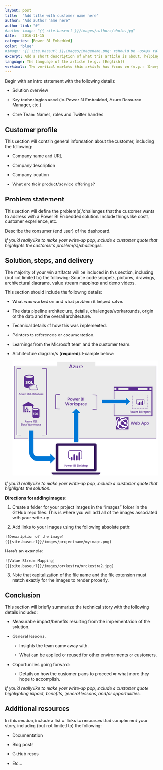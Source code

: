 ```yaml
---
layout: post
title:  "Add title with customer name here"
author: "Add author name here"
author-link: "#"
#author-image: "{{ site.baseurl }}/images/authors/photo.jpg"
date:   2016-11-15
categories: [Power BI Embedded]
color: "blue"
#image: "{{ site.baseurl }}/images/imagename.png" #should be ~350px tall
excerpt: Add a short description of what this article is about, helping a fellow developer understand why they would want to read it. What value will they get out of reading it? Focus on the problem or technologies and let that be the guiding light.
language: The language of the article (e.g.: [English])
verticals: The vertical markets this article has focus on (e.g.: [Energy, Manufacturing & Resources, Financial Services, Public Sector, “Retail, Consumer Products & Services”, Environmental, Communications/Media, Transportation & Logistics, Smart Cities, Agricultural, Environmental, Healthcare, Other])
---
```


Begin with an intro statement with the following details:

- Solution overview
 
- Key technologies used (ie. Power BI Embedded, Azure Resource Manager, etc.)
 
- Core Team: Names, roles and Twitter handles 

 
## Customer profile ##

This section will contain general information about the customer, including the following:

- Company name and URL

- Company description

- Company location

- What are their product/service offerings?

 
## Problem statement ##

This section will define the problem(s)/challenges that the customer wants to address with a Power BI Embedded solution. Include things like costs, customer experience, etc.

Describe the consumer (end user) of the dashboard. 
 
*If you’d really like to make your write-up pop, include a customer quote that highlights the customer’s problem(s)/challenges.*

 
## Solution, steps, and delivery ##


The majority of your win artifacts will be included in this section, including (but not limited to) the following: Source code snippets, pictures, drawings, architectural diagrams, value stream mappings and demo videos.

This section should include the following details:

- What was worked on and what problem it helped solve.
 
- The data pipeline architecture, details, challenges/workarounds, origin of the data and the overall architecture.

- Technical details of how this was implemented.

- Pointers to references or documentation.
 
- Learnings from the Microsoft team and the customer team.

- Architecture diagram/s (**required**). Example below:

  ![Power BI Embedded Architecture Diagram](/images/templates/powerbiearchitecture.png)

*If you’d really like to make your write-up pop, include a customer quote that highlights the solution.*

**Directions for adding images:**

1. Create a folder for your project images in the “images” folder in the GitHub repo files. This is where you will add all of the images associated with your write-up.
 
2. Add links to your images using the following absolute path:

  `![Description of the image]({{site.baseurl}}/images/projectname/myimage.png)`

  Here’s an example: 

  `![Value Stream Mapping]({{site.baseurl}}/images/orckestra/orckestra2.jpg)`

3. Note that capitalization of the file name and the file extension must match exactly for the images to render properly.

 
## Conclusion ##

This section will briefly summarize the technical story with the following details included:

- Measurable impact/benefits resulting from the implementation of the solution.

- General lessons:

  - Insights the team came away with.

  - What can be applied or reused for other environments or customers.

- Opportunities going forward:

  - Details on how the customer plans to proceed or what more they hope to accomplish.

*If you’d really like to make your write-up pop, include a customer quote highlighting impact, benefits, general lessons, and/or opportunities.*


## Additional resources ##

In this section, include a list of links to resources that complement your story, including (but not limited to) the following:

- Documentation

- Blog posts

- GitHub repos

- Etc…

